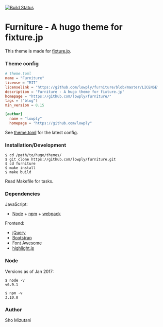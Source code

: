 [![Build Status](https://travis-ci.org/lowply/furniture.svg?branch=travis)](https://travis-ci.org/lowply/furniture)

# Furniture - A hugo theme for fixture.jp

This theme is made for [fixture.jp](http://fixture.jp/).

### Theme config

```toml
# theme.toml
name = "Furniture"
license = "MIT"
licenselink = "https://github.com/lowply/furniture/blob/master/LICENSE"
description = "Furniture - A hugo theme for fixture.jp"
homepage = "https://github.com/lowply/furniture/"
tags = ["blog"]
min_version = 0.15

[author]
  name = "lowply"
  homepage = "https://github.com/lowply"
```

See [theme.toml](https://github.com/lowply/furniture/blob/master/theme.toml) for the latest config.

### Installation/Development

```
$ cd /path/to/hugo/themes/
$ git clone https://github.com/lowply/furniture.git
$ cd furniture
$ make install
$ make build
```

Read Makefile for tasks.

### Dependencies

JavaScript:

- [Node](https://nodejs.org/) + [npm](https://www.npmjs.com/) + [webpack](https://webpack.github.io/)

Frontend:

- [jQuery](https://jquery.com/)
- [Bootstrap](http://getbootstrap.com/)
- [Font Awesome](http://fortawesome.github.io/Font-Awesome/)
- [highlight.js](https://highlightjs.org/)

### Node

Versions as of Jan 2017:

```
$ node -v
v6.9.1

$ npm -v
3.10.8
```

### Author

Sho Mizutani

